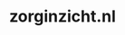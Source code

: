 ---
layout: post
title:  "zorginzicht.nl"
internal_url:  "/dutchgov/zorginzicht.nl.html"
subdomains_count: 14
all_subdomains_count: 20
urls_count: 9
ssl_rank: 0
http_rank: 47.888888888889
url_link: /data/zorginzicht.nl/urls.txt
all_subdomains_link: /data/zorginzicht.nl/all_subdomains.txt
subdomains_link: /data/zorginzicht.nl/subdomains.txt
categories: dutchgov
---